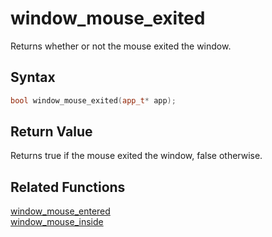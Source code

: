 
# window_mouse_exited

Returns whether or not the mouse exited the window.

## Syntax

```cpp
bool window_mouse_exited(app_t* app);
```

## Return Value

Returns true if the mouse exited the window, false otherwise.

## Related Functions

[window_mouse_entered](https://github.com/RandyGaul/cute_framework/blob/master/doc/window/window_mouse_entered.md)  
[window_mouse_inside](https://github.com/RandyGaul/cute_framework/blob/master/doc/window/window_mouse_inside.md)  
